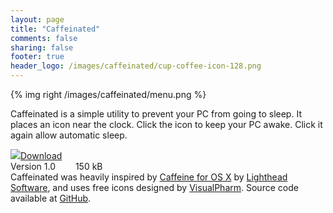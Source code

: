 ```yaml
---
layout: page
title: "Caffeinated"
comments: false
sharing: false
footer: true
header_logo: /images/caffeinated/cup-coffee-icon-128.png
---
```

{% img right /images/caffeinated/menu.png %}

Caffeinated is a simple utility to prevent your PC from going to sleep. It places an icon near the clock. Click the icon to keep your PC awake. Click it again allow automatic sleep.

<div class="download-link"><a href="https://github.com/dmnd/Caffeinated"><img src="/images/download_64.png"><span>Download</span></a>
<div>
Version 1.0
<span style="margin-left: 2em">150 kB</span>
</div>
</div>

<div class="smallprint">
Caffeinated was heavily inspired by <a href="http://lightheadsw.com/caffeine/">Caffeine for OS X</a> by <a href="http://lightheadsw.com/">Lighthead Software</a>, and uses free icons designed by <a href="http://www.visualpharm.com">VisualPharm</a>. Source code available at <a href="https://github.com/dmnd/Caffeinated">GitHub</a>.
</div>
